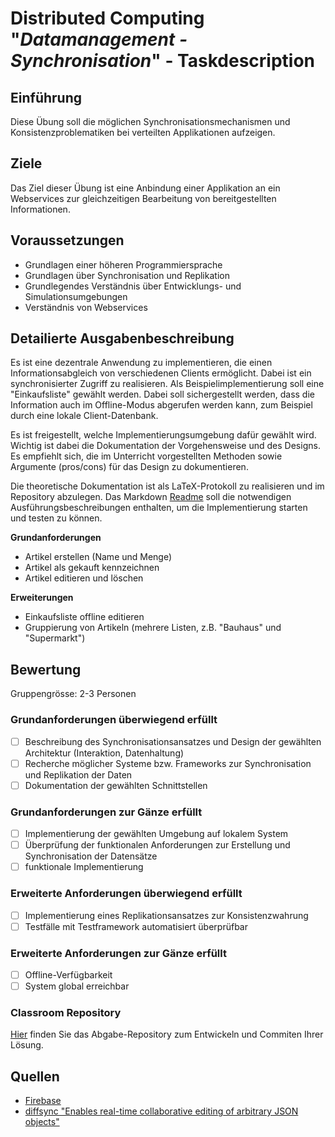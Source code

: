 # Distributed Computing "*Datamanagement - Synchronisation*" - Taskdescription

## Einführung
Diese Übung soll die möglichen Synchronisationsmechanismen und Konsistenzproblematiken bei verteilten Applikationen aufzeigen.

## Ziele
Das Ziel dieser Übung ist eine Anbindung einer Applikation an ein Webservices zur gleichzeitigen Bearbeitung von bereitgestellten Informationen.

## Voraussetzungen
* Grundlagen einer höheren Programmiersprache
* Grundlagen über Synchronisation und Replikation
* Grundlegendes Verständnis über Entwicklungs- und Simulationsumgebungen
* Verständnis von Webservices

## Detailierte Ausgabenbeschreibung
Es ist eine dezentrale Anwendung zu implementieren, die einen Informationsabgleich von verschiedenen Clients ermöglicht. Dabei ist ein synchronisierter Zugriff zu realisieren. Als Beispielimplementierung soll eine "Einkaufsliste" gewählt werden. Dabei soll sichergestellt werden, dass die Information auch im Offline-Modus abgerufen werden kann, zum Beispiel durch eine lokale Client-Datenbank.

Es ist freigestellt, welche Implementierungsumgebung dafür gewählt wird. Wichtig ist dabei die Dokumentation der Vorgehensweise und des Designs. Es empfiehlt sich, die im Unterricht vorgestellten Methoden sowie Argumente (pros/cons) für das Design zu dokumentieren.

Die theoretische Dokumentation ist als LaTeX-Protokoll zu realisieren und im Repository abzulegen. Das Markdown [Readme](README.md) soll die notwendigen Ausführungsbeschreibungen enthalten, um die Implementierung starten und testen zu können.

**Grundanforderungen**
- Artikel erstellen (Name und Menge)
- Artikel als gekauft kennzeichnen
- Artikel editieren und löschen

**Erweiterungen**
- Einkaufsliste offline editieren
- Gruppierung von Artikeln (mehrere Listen, z.B. "Bauhaus" und "Supermarkt")

## Bewertung
Gruppengrösse: 2-3 Personen
### Grundanforderungen **überwiegend erfüllt**
- [ ] Beschreibung des Synchronisationsansatzes und Design der gewählten Architektur (Interaktion, Datenhaltung)
- [ ] Recherche möglicher Systeme bzw. Frameworks zur Synchronisation und Replikation der Daten
- [ ] Dokumentation der gewählten Schnittstellen
### Grundanforderungen **zur Gänze erfüllt**
- [ ] Implementierung der gewählten Umgebung auf lokalem System
- [ ] Überprüfung der funktionalen Anforderungen zur Erstellung und Synchronisation der Datensätze
- [ ] funktionale Implementierung
### Erweiterte Anforderungen **überwiegend erfüllt**
- [ ] Implementierung eines Replikationsansatzes zur Konsistenzwahrung
- [ ] Testfälle mit Testframework automatisiert überprüfbar
### Erweiterte Anforderungen **zur Gänze erfüllt**
- [ ] Offline-Verfügbarkeit
- [ ] System global erreichbar

### Classroom Repository
[Hier](https://classroom.github.com/a/-F4EoA4r) finden Sie das Abgabe-Repository zum Entwickeln und Commiten Ihrer Lösung.

## Quellen
* [Firebase](https://firebase.google.com/docs/database/)
* [diffsync "Enables real-time collaborative editing of arbitrary JSON objects"](https://github.com/janmonschke/diffsync)
